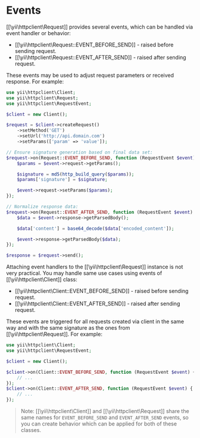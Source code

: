 Events
======

[[\yii\httpclient\Request]] provides several events, which can be handled via event handler or behavior:

- [[\yii\httpclient\Request::EVENT_BEFORE_SEND]] - raised before sending request.
- [[\yii\httpclient\Request::EVENT_AFTER_SEND]] - raised after sending request.

These events may be used to adjust request parameters or received response.
For example:

```php
use yii\httpclient\Client;
use yii\httpclient\Request;
use yii\httpclient\RequestEvent;

$client = new Client();

$request = $client->createRequest()
    ->setMethod('GET')
    ->setUrl('http://api.domain.com')
    ->setParams(['param' => 'value']);

// Ensure signature generation based on final data set:
$request->on(Request::EVENT_BEFORE_SEND, function (RequestEvent $event) {
    $params = $event->request->getParams();

    $signature = md5(http_build_query($params));
    $params['signature'] = $signature;

    $event->request->setParams($params);
});

// Normalize response data:
$request->on(Request::EVENT_AFTER_SEND, function (RequestEvent $event) {
    $data = $event->response->getParsedBody();

    $data['content'] = base64_decode($data['encoded_content']);

    $event->response->getParsedBody($data);
});

$response = $request->send();
```

Attaching event handlers to the [[\yii\httpclient\Request]] instance is not very practical.
You may handle same use cases using events of [[\yii\httpclient\Client]] class:

- [[\yii\httpclient\Client::EVENT_BEFORE_SEND]] - raised before sending request.
- [[\yii\httpclient\Client::EVENT_AFTER_SEND]] - raised after sending request.

These events are triggered for all requests created via client in the same way and with the same signature as
the ones from [[\yii\httpclient\Request]].
For example:

```php
use yii\httpclient\Client;
use yii\httpclient\RequestEvent;

$client = new Client();

$client->on(Client::EVENT_BEFORE_SEND, function (RequestEvent $event) {
    // ...
});
$client->on(Client::EVENT_AFTER_SEND, function (RequestEvent $event) {
    // ...
});
```

> Note: [[\yii\httpclient\Client]] and [[\yii\httpclient\Request]] share the same names for `EVENT_BEFORE_SEND` and
  `EVENT_AFTER_SEND` events, so you can create behavior which can be applied for both of these classes.
